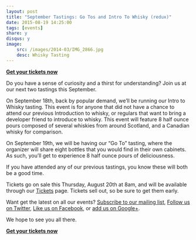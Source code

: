```yaml
---
layout: post
title: "September Tastings: Go Tos and Intro To Whisky (redux)"
date: 2015-08-19 14:25:00
tags: [events]
share: y
disqus: y
image:
    src: /images/2014-03/IMG_2866.jpg
    desc: Whisky Tasting
---
```


**[Get your tickets now][1]**

Do you have a sense of curiosity and a thirst for understanding? Join us at our next two tastings this 
September.

On September 18th, back by popular demand, we’ll be running our Intro to Whisky tasting. This event is 
for anyone that did not have a chance to attend our previous Introduction to whisky, or regulars that want to
bring a developer friend to introduce to whisky. This event will feature 8 half ounce pours composed of 
several whiskies from around Scotland, and a Canadian whisky for comparison.

On September 19th, we will be having our “Go To” tasting, where the organizer will share eight bottles that you would find in their own cabinets. As such, you’ll get to experience 8 half ounce pours of deliciousness.

If you have attended any of our previous tastings, you know these will both be a good time. 

Tickets go on sale this Thursday, August 20th at 8am, and will be available through our [Tickets][1] page. Tickets sell out, so be sure to get them early. 

Want get the latest on all our events? [Subscribe to our mailing list][2], [Follow us on Twitter][3], [Like us on Facebook][4], or [add us on Google+][5].

We hope to see you all there.

**[Get your tickets now][1]**

  [1]: /tickets/
  [2]: /subscribe/
  [3]: http://twitter.com/whiskydev
  [4]: http://www.facebook.com/whiskydev
  [5]: http://plus.google.com/+Whiskydev
